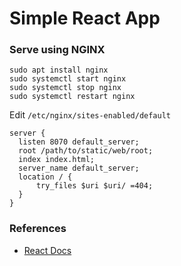# Simple React App

### Serve using NGINX
```
sudo apt install nginx
sudo systemctl start nginx 
sudo systemctl stop nginx 
sudo systemctl restart nginx
```
Edit ``/etc/nginx/sites-enabled/default``
```
server {
  listen 8070 default_server;
  root /path/to/static/web/root;
  index index.html;
  server_name default_server;
  location / {
      try_files $uri $uri/ =404;
  }
}
```

### References
* [React Docs](https://reactjs.org/docs/getting-started.html)

